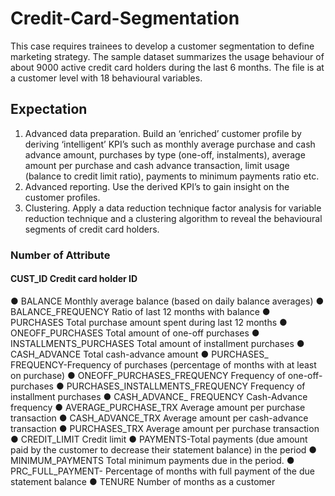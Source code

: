 # Credit-Card-Segmentation
This  case  requires  trainees  to  develop  a  customer  segmentation  to  define marketing strategy. The sample dataset summarizes the usage behaviour of about 9000 active credit card holders during the last 6 months. The file is at a customer level with 18 behavioural variables.

## Expectation
1. Advanced data preparation. Build an ‘enriched’ customer profile by deriving ‘intelligent’ KPI’s such as monthly average purchase
and cash advance amount, purchases by type (one-off, instalments), average amount per purchase and cash advance transaction,
limit usage (balance to credit limit ratio), payments to minimum payments ratio etc. 
2. Advanced reporting. Use the derived KPI’s to gain insight on the customer profiles.
3. Clustering. Apply a data reduction technique factor analysis for variable reduction technique 
and a clustering algorithm to reveal the behavioural segments of credit card holders.

### Number of Attribute
#### CUST_ID Credit card holder ID 
● BALANCE Monthly average balance (based on daily balance averages) 
● BALANCE_FREQUENCY Ratio of last 12 months with balance 
● PURCHASES Total purchase amount spent during last 12 months 
● ONEOFF_PURCHASES Total amount of one-off purchases 
● INSTALLMENTS_PURCHASES Total amount of installment purchases 
● CASH_ADVANCE Total cash-advance amount 
● PURCHASES_ FREQUENCY-Frequency of purchases (percentage of months with at least on purchase) 
● ONEOFF_PURCHASES_FREQUENCY Frequency of one-off-purchases 
● PURCHASES_INSTALLMENTS_FREQUENCY Frequency of installment purchases 
● CASH_ADVANCE_ FREQUENCY Cash-Advance frequency 
● AVERAGE_PURCHASE_TRX Average amount per purchase transaction 
● CASH_ADVANCE_TRX Average amount per cash-advance transaction 
● PURCHASES_TRX Average amount per purchase transaction 
● CREDIT_LIMIT Credit limit 
● PAYMENTS-Total payments (due amount paid by the customer to decrease their statement balance) in the period 
● MINIMUM_PAYMENTS Total minimum payments due in the period. 
● PRC_FULL_PAYMENT- Percentage of months with full payment of the due statement balance 
● TENURE Number of months as a customer 
